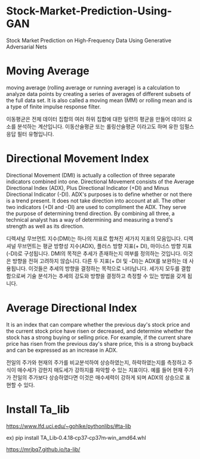 # Stock-Market-Prediction-Using-GAN
Stock Market Prediction on High-Frequency Data Using Generative Adversarial Nets

# Moving Average
moving average (rolling average or running average) is a calculation to analyze data points by creating a series of averages of different subsets of the full data set. It is also called a moving mean (MM) or rolling mean and is a type of finite impulse response filter.

이동평균은 전체 데이터 집합의 여러 하위 집합에 대한 일련의 평균을 만들어 데이터 요소를 분석하는 계산입니다. 이동산술평균 또는 롤링산술평균 이라고도 하며 유한 임펄스 응답 필터 유형입니다. 

# Directional Movement Index
Directional Movement (DMI) is actually a collection of three separate indicators combined into one. Directional Movement consists of the Average Directional Index (ADX), Plus Directional Indicator (+DI) and Minus Directional Indicator (-DI). ADX's purposes is to define whether or not there is a trend present. It does not take direction into account at all. The other two indicators (+DI and -DI) are used to compliment the ADX. They serve the purpose of determining trend direction. By combining all three, a technical analyst has a way of determining and measuring a trend's strength as well as its direction.

디렉셔널 무브먼트 지수(DMI)는 하나의 지표로 합쳐진 세가지 지표의 모음입니다. 디렉셔널 무브먼트는 평균 방향성 지수(ADX), 플러스 방향 지표(+ DI), 마이너스 방향 지표(-DI)로 구성됩니다. DMI의 목적은 추세가 존재하는지 여부를 정의하는 것입니다. 이것은 방향을 전혀 고려하지 않습니다. 다른 두 지표(+ DI 및 -DI)는 ADX를 보완하는 데 사용됩니다. 이것들은 추세의 방향을 결정하는 목적으로 나타납니다. 세가지 모두를 결합함으로써 기술 분석가는 추세의 강도와 방향을 결정하고 측정할 수 있는 방법을 갖게 됩니다.

# Average Directional Index
It is an index that can compare whether the previous day's stock price and the current stock price have risen or decreased, and determine whether the stock has a strong buying or selling price. For example, if the current share price has risen from the previous day's share price, this is a strong buyback and can be expressed as an increase in ADX.

전일의 주가와 현재의 주가를 비교분석하여 상승하였는지, 하락하였는지를 측정하고 주식이 매수세가 강한지 매도세가 강하지를 파악할 수 있는 지표이다. 예를 들어 현재 주가가 전일의 주가보다 상승하였다면 이것은 매수세력이 강하게 되며 ADX의 상승으로 표현할 수 있다.

# Install Ta_lib
https://www.lfd.uci.edu/~gohlke/pythonlibs/#ta-lib

ex) pip install TA_Lib‑0.4.18‑cp37‑cp37m‑win_amd64.whl

https://mrjbq7.github.io/ta-lib/
